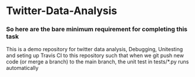 ﻿# Twitter-Data-Analysis

### So here are the bare minimum requirement for completing this task
 This is a demo repository for twitter data analysis, Debugging, Unitesting 
and seting up Travis CI to this repository such that when we git push new code 
(or merge a branch) to the main branch, 
the unit test in tests/*.py runs automatically

